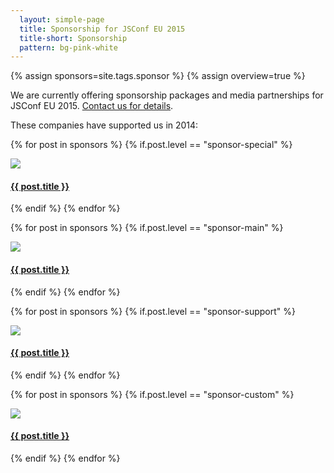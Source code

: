 ```yaml
---
  layout: simple-page
  title: Sponsorship for JSConf EU 2015
  title-short: Sponsorship
  pattern: bg-pink-white
---
```


{% assign sponsors=site.tags.sponsor %}
{% assign overview=true %}

<p>
  We are currently offering sponsorship packages and media partnerships for JSConf EU 2015. <a href="mailto:contact@jsconf.eu">Contact us for details</a>.
</p>

<p>
  These companies have supported us in 2014:
</p>

{% for post in sponsors %}
  {% if.post.level == "sponsor-special" %}
  <div class="sponsor">
    <img src="{{ site.baseurl }}{{post.image}}" class="img-flex" />
    <h4>
      <a href="{{ site.baseurl }}{{post.permalink}}">{{ post.title }}</a>
    </h4>
    <!-- {{ post.content }} -->
  </div>
  {% endif %}
{% endfor %}

{% for post in sponsors %}
  {% if.post.level == "sponsor-main" %}
  <div class="sponsor">
    <img src="{{ site.baseurl }}{{post.image}}" class="img-flex" />
    <h4>
      <a href="{{ site.baseurl }}{{post.permalink}}">{{ post.title }}</a>
    </h4>
    <!-- {{ post.content }} -->
  </div>
  {% endif %}
{% endfor %}

{% for post in sponsors %}
  {% if.post.level == "sponsor-support" %}
  <div class="sponsor">
    <img src="{{ site.baseurl }}{{post.image}}" class="img-flex" />
    <h4>
      <a href="{{ site.baseurl }}{{post.permalink}}">{{ post.title }}</a>
    </h4>
    <!-- {{ post.content }} -->
  </div>
  {% endif %}
{% endfor %}

{% for post in sponsors %}
  {% if.post.level == "sponsor-custom" %}
  <div class="sponsor">
    <img src="{{ site.baseurl }}{{post.image}}" class="img-flex" />
    <h4>
      <a href="{{ site.baseurl }}{{post.permalink}}">{{ post.title }}</a>
    </h4>
    <!-- {{ post.content }} -->
  </div>
  {% endif %}
{% endfor %}

